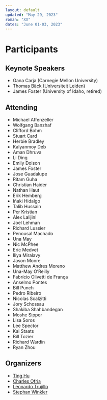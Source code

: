```yaml
---
layout: default
updated: "May 29, 2023"
roman: "XX"
dates: "June 01-03, 2023"
---
```


# Participants

## Keynote Speakers

- Oana Carja (Carnegie Mellon University)
- Thomas Bäck (Universiteit Leiden)
- James Foster (University of Idaho, retired)

## Attending

- Michael Affenzeller
- Wolfgang Banzhaf
- Clifford Bohm
- Stuart Card
- Herbie Bradley
- Kalyanmoy Deb
- Aman Dhruva
- Li Ding
- Emily Dolson
- James Foster
- Jose Guadalupe
- Ritam Guha
- Christian Haider
- Nathan Haut
- Erik Hemberg
- Iñaki Hidalgo
- Talib Hussain
- Per Kristian
- Alex Lalijini
- Joel Lehman
- Richard Lussier
- Penousal Machado
- Una May
- Nic McPhee
- Eric Medvet
- Iliya Miralavy
- Jason Moore
- Matthew Andres Moreno
- Una-May O’Reilly
- Fabrício Olivetti de França
- Anselmo Pontes
- Bill Punch
- Pedro Ribeiro
- Nicolas Scalzitti
- Jory Schossau
- Shakiba Shahbandegan
- Moshe Sipper
- Lisa Soros
- Lee Spector
- Kai Staats
- Bill Tozier
- Richard Wardin
- Ryan Zhou

## Organizers

- [Ting Hu](https://www.cs.queensu.ca/people/Ting/Hu)
- [Charles Ofria](https://www.egr.msu.edu/people/profile/ofria)
- [Leonardo Trujillo](https://www.researchgate.net/lab/Leonardo-Trujillo-Lab)
- [Stephan Winkler](http://bioinformatics.fh-hagenberg.at/site/index.php?id=36)
